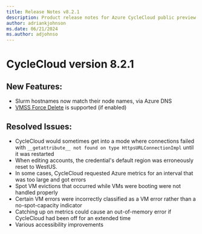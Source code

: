 ```yaml
---
title: Release Notes v8.2.1
description: Product release notes for Azure CycleCloud public preview v8.2.1
author: adriankjohnson
ms.date: 06/21/2024
ms.author: adjohnso
---
```


# CycleCloud version 8.2.1

## New Features:

* Slurm hostnames now match their node names, via Azure DNS
* [VMSS Force Delete](~/how-to/terminate-cluster.md#force-delete-vms) is supported (if enabled)

## Resolved Issues:

* CycleCloud would sometimes get into a mode where connections failed with `__getattribute__ not found on type HttpsURLConnectionImpl` until it was restarted
* When editing accounts, the credential's default region was erroneously reset to WestUS.
* In some cases, CycleCloud requested Azure metrics for an interval that was too large and got errors
* Spot VM evictions that occurred while VMs were booting were not handled properly
* Certain VM errors were incorrectly classified as a VM error rather than a no-spot-capacity indicator
* Catching up on metrics could cause an out-of-memory error if CycleCloud had been off for an extended time
* Various accessibility improvements


